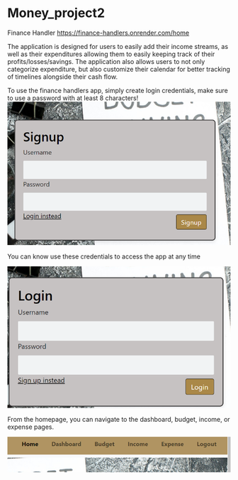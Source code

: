 # Money_project2
Finance Handler
https://finance-handlers.onrender.com/home

The application is designed for users to easily add their income streams, as well as their expenditures allowing them to easily keeping track of their profits/losses/savings. 
The application also allows users to not only categorize expenditure, but also customize their calendar for better tracking of timelines alongside their cash flow.

To use the finance handlers app, simply create login credentials, make sure to use a password with at least 8 characters!
![Alt text](image.png)

You can know use these credentials to access the app at any time

![Alt text](image-1.png)

From the homepage, you can navigate to the dashboard, budget, income, or expense pages.  

![Alt text](image-2.png)